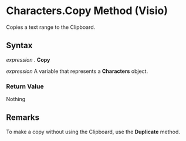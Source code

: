 
# Characters.Copy Method (Visio)

Copies a text range to the Clipboard.


## Syntax

 _expression_ . **Copy**

 _expression_ A variable that represents a **Characters** object.


### Return Value

Nothing


## Remarks

To make a copy without using the Clipboard, use the  **Duplicate** method.

